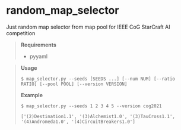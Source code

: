 # random_map_selector
Just random map selector from map pool for IEEE CoG StarCraft AI competition

> __Requirements__
> - pyyaml


> __Usage__
> ~~~
> $ map_selector.py --seeds [SEEDS ...] [--num NUM] [--ratio RATIO] [--pool POOL] [--version VERSION]
> ~~~
>
> __Example__
> ~~~
> $ map_selector.py --seeds 1 2 3 4 5 --version cog2021
> 
> ['(2)Destination1.1', '(3)Alchemist1.0', '(3)TauCross1.1', '(4)Andromeda1.0', '(4)CircuitBreakers1.0']
> ~~~

